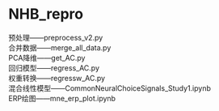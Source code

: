 # NHB_repro
预处理——preprocess_v2.py  
合并数据——merge_all_data.py  
PCA降维——get_AC.py  
回归模型——regress_AC.py  
权重转换——regressw_AC.py  
混合线性模型——CommonNeuralChoiceSignals_Study1.ipynb  
ERP绘图——mne_erp_plot.ipynb  
